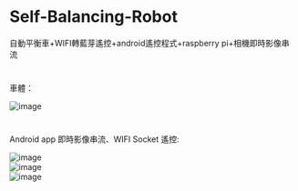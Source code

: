 # Self-Balancing-Robot
自動平衡車+WIFI轉藍芽遙控+android遙控程式+raspberry pi+相機即時影像串流
#
車體：

![image](https://j.gifs.com/qYqLM2.gif)

#
Android app 即時影像串流、WIFI Socket 遙控:

![image](https://j.gifs.com/rRrV3K.gif)     
![image](https://j.gifs.com/6RlK5l.gif)     
![image](https://j.gifs.com/Romj9K.gif) 
